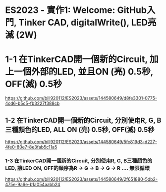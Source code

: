# ES2023 - 實作1: Welcome: GitHub入門, Tinker CAD, digitalWrite(), LED亮滅 (2W) 

# 1-1 在TinkerCAD開一個新的Circuit, 加上一個外部的LED, 並且ON (亮) 0.5秒, OFF(滅) 0.5秒

https://github.com/bill920112/ES2023/assets/144580649/d8fe3301-0775-4cd6-b5c5-fb3227f388cb

## 1-2 在TinkerCAD開一個新的Circuit, 分別使甪R, G, B三種顏色的LED, ALL ON (亮) 0.5秒, OFF(滅) 0.5秒

https://github.com/bill920112/ES2023/assets/144580649/5fc819d3-d227-4fe0-80e7-8e3fab5c11a5

### 1-3 在TinkerCAD開一個新的Circuit, 分別使甪R, G, B三種顏色的LED, 讓LED ON, OFF的順序為R → G → B → G → R .... 無限循環

https://github.com/bill920112/ES2023/assets/144580649/2f651880-5db2-475e-9a6e-b1a054aabb24
